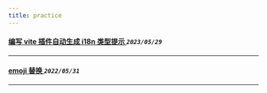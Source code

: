 ```yaml
---
title: practice  
---
```

 #### [编写 vite 插件自动生成 i18n 类型提示  ](/blog/2023/0529_i18n_type.md)_`2023/05/29`_
*****
 #### [emoji 替换  ](/blog/2022/0531_emoji.md)_`2022/05/31`_
*****